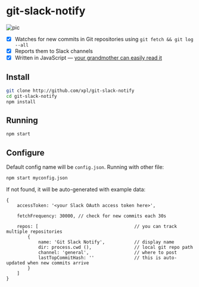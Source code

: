 # git-slack-notify

![pic](https://cdn.jpg.wtf/futurico/a6/39/1495803414-a6396ced47686e423007d19d48c00062.png)

- [x] Watches for new commits in Git repositories using `git fetch && git log --all`
- [x] Reports them to Slack channels
- [x] Written in JavaScript — [your grandmother can easily read it](https://github.com/xpl/git-slack-notify/blob/master/git-slack-notify.js)

## Install

```bash
git clone http://github.com/xpl/git-slack-notify
cd git-slack-notify
npm install
```

## Running

```bash
npm start
```

## Configure

Default config name will be `config.json`. Running with other file:

```bash
npm start myconfig.json
```

If not found, it will be auto-generated with example data:

```
{
    accessToken: '<your Slack OAuth access token here>',

    fetchFrequency: 30000, // check for new commits each 30s

    repos: [                                    // you can track multiple repositories
        {
            name: 'Git Slack Notify',           // display name
            dir: process.cwd (),                // local git repo path
            channel: 'general',                 // where to post
            lastTopCommitHash: ''               // this is auto-updated when new commits arrive
        }
    ]
}
```
